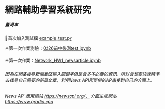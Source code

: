 # 網路輔助學習系統研究
##### 蕭淂聿 #####
  🔰首次加入測試檔 [example_test.py](https://github.com/PhelixDEYU/Network_Class_File/blob/main/example_test.py)
  
  ✴️第一次作業測驗：[0226前中後測test.ipynb](https://github.com/PhelixDEYU/Network_Class_File/blob/main/0226前中後測test.ipynb)
  
  ✴️第一次作業：[Network_HW1_newsarticle.ipynb](https://github.com/PhelixDEYU/Network_Class_File/blob/main/Network_HW1_newsarticle.ipynb)
  
 ###### 因為在網路搜尋新聞雖然輸入關鍵字但是會多不必要的資訊，所以會想要快速精準去找尋自己需要的新聞文章，利用News API所提供的AP串接到自己的介面上。

  ###### News API 應用網站 https://newsapi.org/、 介面生成網站 https://www.gradio.app
